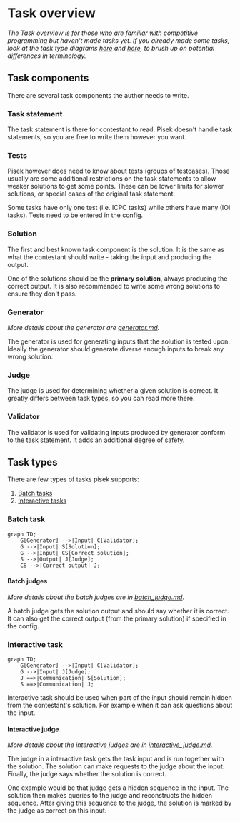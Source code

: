 # Task overview
*The Task overview is for those who are familiar with competitive programming but haven't made tasks yet.*
*If you already made some tasks, look at the task type diagrams [here](#batch-task) and [here](#interactive-task), to brush up on potential differences in terminology.*

## Task components

There are several task components the author needs to write.

### Task statement

The task statement is there for contestant to read.
Pisek doesn't handle task statements, so you are free to write them however you want.

### Tests

Pisek however does need to know about tests (groups of testcases). Those usually are
some additional restrictions on the task statements to allow weaker solutions to get some points.
These can be lower limits for slower solutions, or special cases of the original task statement.

Some tasks have only one test (i.e. ICPC tasks) while others have many (IOI tasks).
Tests need to be entered in the config.

### Solution

The first and best known task component is the solution.
It is the same as what the contestant should write - taking the input and producing the output.

One of the solutions should be the **primary solution**, always producing the correct output.
It is also recommended to write some wrong solutions to ensure they don't pass.

### Generator
*More details about the generator are [generator.md](./generator.md).*

The generator is used for generating inputs that the solution is tested upon.
Ideally the generator should generate diverse enough inputs to break any wrong solution.

### Judge

The judge is used for determining whether a given solution is correct.
It greatly differs between task types, so you can read more there.

### Validator

The validator is used for validating inputs produced by generator
conform to the task statement. It adds an additional degree of safety.

## Task types

There are few types of tasks pisek supports:
1. [Batch tasks](#batch-task)
2. [Interactive tasks](#interactive-task)

### Batch task

```mermaid
graph TD;
    G[Generator] -->|Input| C[Validator];
    G -->|Input| S[Solution];
    G -->|Input| CS[Correct solution];
    S -->|Output| J[Judge];
    CS -->|Correct output| J;
```

#### Batch judges
*More details about the batch judges are in [batch_judge.md](./batch_judge.md).*

A batch judge gets the solution output and should say whether it is correct.
It can also get the correct output (from the primary solution) if specified in the config.

### Interactive task

```mermaid
graph TD;
    G[Generator] -->|Input| C[Validator];
    G -->|Input| J[Judge];
    J ==>|Communication| S[Solution];
    S ==>|Communication| J;
```

Interactive task should be used when part of the input should remain hidden
from the contestant's solution. For example when it can ask questions about the input.

#### Interactive judge
*More details about the interactive judges are in [interactive_judge.md](./interactive_judge.md).*

The judge in a interactive task gets the task input and is run together with the solution.
The solution can make requests to the judge about the input. Finally, the judge says
whether the solution is correct.

One example would be that judge gets a hidden sequence in the input.
The solution then makes queries to the judge and reconstructs the hidden sequence.
After giving this sequence to the judge, the solution is marked by the judge
as correct on this input.
